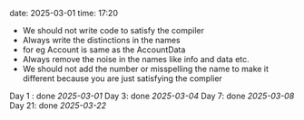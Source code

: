 date: 2025-03-01
time: 17:20


- We should not write code to satisfy the compiler
- Always write the distinctions in the names 
- for eg
	Account is same as the AccountData 
- Always remove the noise in the names like info and data etc.
- We should not add the number or misspelling the name to make it different because you are just satisfying the complier 


Day 1 : done *2025-03-01*
Day 3: done *2025-03-04*
Day 7: done *2025-03-08*
Day 21: done *2025-03-22*